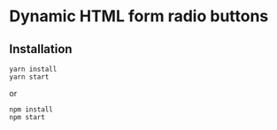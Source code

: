 # Dynamic HTML form radio buttons

## Installation
```
yarn install
yarn start
```
or
```
npm install
npm start
```
